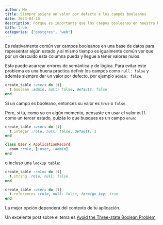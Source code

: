 ```yaml
---
author: Me
title: Siempre asigna un valor por defecto a los campos booleanos
date: 2023-04-18
description: Porque es importante que los campos booleanos en nuestra base de datos no permitan valores nulos?
math: true
categories: ["postgres", "web"]
---
```


Es relativamente común ver campos booleanos en una base de datos para representar algún estado y al mismo tiempo es igualmente común ver que por un descuido esta columna pueda y llegue a tener valores nulos.

Esto puede acarrear errores de semántica y de lógica. Para evitar este problema es una buena práctica definir los campos como `null: false` y además siempre dar un valor por defecto, por ejemplo `admin: false`.

```ruby
create_table :users do |t|
  t.boolean :admin, null: false, default: false
end
```

Si un campo es booleano, entonces su valor es `true` o `false`.

Pero, si tú, como yo en algún momento, pensaste en usar el valor `null` como un tercer estado, quizás lo que busques es un campo `enum`:

```ruby
create_table :users do |t|
  t.integer :role, null: false, default: 1
end
```

```ruby
class User < ApplicationRecord
  enum :role, [:user, :admin]
end
```

o incluso una `lookup table`:

```ruby
create_table :roles do |t|
  t.string :role, null: false
end
```

```ruby
create_table :users do |t|
  t.references :role, null: false, foreign_key: true
end
```

La mejor opción dependerá del contexto de tu aplicación.

Un excelente post sobre el tema es [Avoid the Three-state Boolean Problem](https://thoughtbot.com/blog/avoid-the-threestate-boolean-problem)
